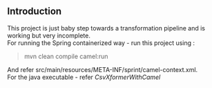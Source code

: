 Introduction
---------
This project is just baby step towards a transformation pipeline and is working but very incomplete.  
For running the Spring containerized way - run this project using :  
> mvn clean compile camel:run  

And refer src/main/resources/META-INF/sprint/camel-context.xml.  
For the java executable - refer _CsvXformerWithCamel_